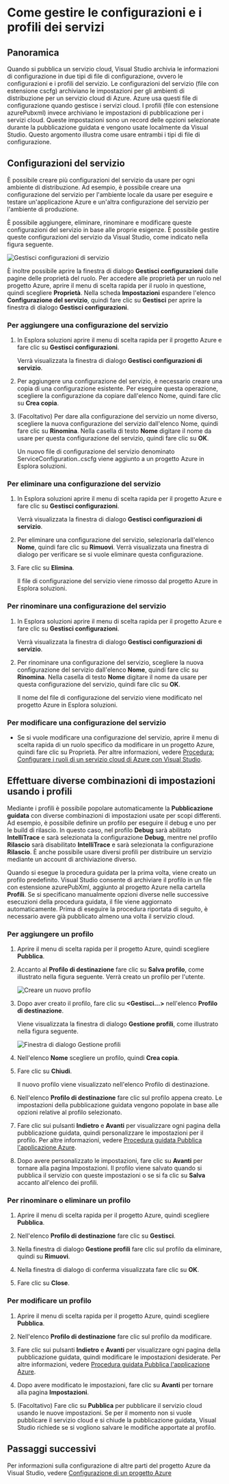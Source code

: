 <properties
   pageTitle="Come gestire le configurazioni e i profili dei servizi"
   description="Informazioni su come usare i file di configurazione del servizio e di configurazione dei profili che archiviano le impostazioni per gli ambienti di distribuzione e le impostazioni di pubblicazione per i servizi cloud."
   services="visual-studio-online"
   documentationCenter="na"
   authors="kempb"
   manager="douge"
   editor="tglee" />
<tags
   ms.service="multiple"
   ms.devlang="dotnet"
   ms.topic="article"
   ms.tgt_pltfrm="na"
   ms.workload="multiple"
   ms.date="08/13/2015"
   ms.author="kempb" />

# Come gestire le configurazioni e i profili dei servizi

## Panoramica

Quando si pubblica un servizio cloud, Visual Studio archivia le informazioni di configurazione in due tipi di file di configurazione, ovvero le configurazioni e i profili del servizio. Le configurazioni del servizio (file con estensione cscfg) archiviano le impostazioni per gli ambienti di distribuzione per un servizio cloud di Azure. Azure usa questi file di configurazione quando gestisce i servizi cloud. I profili (file con estensione azurePubxml) invece archiviano le impostazioni di pubblicazione per i servizi cloud. Queste impostazioni sono un record delle opzioni selezionate durante la pubblicazione guidata e vengono usate localmente da Visual Studio. Questo argomento illustra come usare entrambi i tipi di file di configurazione.

## Configurazioni del servizio

È possibile creare più configurazioni del servizio da usare per ogni ambiente di distribuzione. Ad esempio, è possibile creare una configurazione del servizio per l'ambiente locale da usare per eseguire e testare un'applicazione Azure e un'altra configurazione del servizio per l'ambiente di produzione.

È possibile aggiungere, eliminare, rinominare e modificare queste configurazioni del servizio in base alle proprie esigenze. È possibile gestire queste configurazioni del servizio da Visual Studio, come indicato nella figura seguente.

![Gestisci configurazioni di servizio](./media/vs-azure-tools-service-configurations-and-profiles-how-to-manage/manage-service-config.png)

È inoltre possibile aprire la finestra di dialogo **Gestisci configurazioni** dalle pagine delle proprietà del ruolo. Per accedere alle proprietà per un ruolo nel progetto Azure, aprire il menu di scelta rapida per il ruolo in questione, quindi scegliere **Proprietà**. Nella scheda **Impostazioni** espandere l'elenco **Configurazione del servizio**, quindi fare clic su **Gestisci** per aprire la finestra di dialogo **Gestisci configurazioni**.

### Per aggiungere una configurazione del servizio

1. In Esplora soluzioni aprire il menu di scelta rapida per il progetto Azure e fare clic su **Gestisci configurazioni**.

    Verrà visualizzata la finestra di dialogo **Gestisci configurazioni di servizio**.

1. Per aggiungere una configurazione del servizio, è necessario creare una copia di una configurazione esistente. Per eseguire questa operazione, scegliere la configurazione da copiare dall'elenco Nome, quindi fare clic su **Crea copia**.

1. (Facoltativo) Per dare alla configurazione del servizio un nome diverso, scegliere la nuova configurazione del servizio dall'elenco Nome, quindi fare clic su **Rinomina**. Nella casella di testo **Nome** digitare il nome da usare per questa configurazione del servizio, quindi fare clic su **OK**.

    Un nuovo file di configurazione del servizio denominato ServiceConfiguration.<New Name>.cscfg viene aggiunto a un progetto Azure in Esplora soluzioni.


### Per eliminare una configurazione del servizio

1. In Esplora soluzioni aprire il menu di scelta rapida per il progetto Azure e fare clic su **Gestisci configurazioni**.

    Verrà visualizzata la finestra di dialogo **Gestisci configurazioni di servizio**.

1. Per eliminare una configurazione del servizio, selezionarla dall'elenco **Nome**, quindi fare clic su **Rimuovi**. Verrà visualizzata una finestra di dialogo per verificare se si vuole eliminare questa configurazione.

1. Fare clic su **Elimina**.

     Il file di configurazione del servizio viene rimosso dal progetto Azure in Esplora soluzioni.


### Per rinominare una configurazione del servizio

1. In Esplora soluzioni aprire il menu di scelta rapida per il progetto Azure e fare clic su **Gestisci configurazioni**.

    Verrà visualizzata la finestra di dialogo **Gestisci configurazioni di servizio**.

1. Per rinominare una configurazione del servizio, scegliere la nuova configurazione del servizio dall'elenco **Nome**, quindi fare clic su **Rinomina**. Nella casella di testo **Nome** digitare il nome da usare per questa configurazione del servizio, quindi fare clic su **OK**.

    Il nome del file di configurazione del servizio viene modificato nel progetto Azure in Esplora soluzioni.

### Per modificare una configurazione del servizio

- Se si vuole modificare una configurazione del servizio, aprire il menu di scelta rapida di un ruolo specifico da modificare in un progetto Azure, quindi fare clic su Proprietà. Per altre informazioni, vedere [Procedura: Configurare i ruoli di un servizio cloud di Azure con Visual Studio](https://msdn.microsoft.com/library/azure/hh369931.aspx).

## Effettuare diverse combinazioni di impostazioni usando i profili

Mediante i profili è possibile popolare automaticamente la **Pubblicazione guidata** con diverse combinazioni di impostazioni usate per scopi differenti. Ad esempio, è possibile definire un profilo per eseguire il debug e uno per le build di rilascio. In questo caso, nel profilo **Debug** sarà abilitato **IntelliTrace** e sarà selezionata la configurazione **Debug**, mentre nel profilo **Rilascio** sarà disabilitato **IntelliTrace** e sarà selezionata la configurazione **Rilascio**. È anche possibile usare diversi profili per distribuire un servizio mediante un account di archiviazione diverso.

Quando si esegue la procedura guidata per la prima volta, viene creato un profilo predefinito. Visual Studio consente di archiviare il profilo in un file con estensione azurePubXml, aggiunto al progetto Azure nella cartella **Profili**. Se si specificano manualmente opzioni diverse nelle successive esecuzioni della procedura guidata, il file viene aggiornato automaticamente. Prima di eseguire la procedura riportata di seguito, è necessario avere già pubblicato almeno una volta il servizio cloud.

### Per aggiungere un profilo

1. Aprire il menu di scelta rapida per il progetto Azure, quindi scegliere **Pubblica**.

1. Accanto al **Profilo di destinazione** fare clic su **Salva profilo**, come illustrato nella figura seguente. Verrà creato un profilo per l'utente.

    ![Creare un nuovo profilo](./media/vs-azure-tools-service-configurations-and-profiles-how-to-manage/create-new-profile.png)

1. Dopo aver creato il profilo, fare clic su **<Gestisci…>** nell'elenco **Profilo di destinazione**.

    Viene visualizzata la finestra di dialogo **Gestione profili**, come illustrato nella figura seguente.

    ![Finestra di dialogo Gestione profili](./media/vs-azure-tools-service-configurations-and-profiles-how-to-manage/manage-profiles.png)

1. Nell'elenco **Nome** scegliere un profilo, quindi **Crea copia**.

1. Fare clic su **Chiudi**.

    Il nuovo profilo viene visualizzato nell'elenco Profilo di destinazione.

1. Nell'elenco **Profilo di destinazione** fare clic sul profilo appena creato. Le impostazioni della pubblicazione guidata vengono popolate in base alle opzioni relative al profilo selezionato.

1. Fare clic sui pulsanti **Indietro** e **Avanti** per visualizzare ogni pagina della pubblicazione guidata, quindi personalizzare le impostazioni per il profilo. Per altre informazioni, vedere [Procedura guidata Pubblica l'applicazione Azure](http://go.microsoft.com/fwlink/p/?LinkID=623085).

1. Dopo avere personalizzato le impostazioni, fare clic su **Avanti** per tornare alla pagina Impostazioni. Il profilo viene salvato quando si pubblica il servizio con queste impostazioni o se si fa clic su **Salva** accanto all'elenco dei profili.

### Per rinominare o eliminare un profilo

1. Aprire il menu di scelta rapida per il progetto Azure, quindi scegliere **Pubblica**.

1. Nell'elenco **Profilo di destinazione** fare clic su **Gestisci**.

1. Nella finestra di dialogo **Gestione profili** fare clic sul profilo da eliminare, quindi su **Rimuovi**.

1. Nella finestra di dialogo di conferma visualizzata fare clic su **OK**.

1. Fare clic su **Close**.

### Per modificare un profilo

1. Aprire il menu di scelta rapida per il progetto Azure, quindi scegliere **Pubblica**.

1. Nell'elenco **Profilo di destinazione** fare clic sul profilo da modificare.

1. Fare clic sui pulsanti **Indietro** e **Avanti** per visualizzare ogni pagina della pubblicazione guidata, quindi modificare le impostazioni desiderate. Per altre informazioni, vedere [Procedura guidata Pubblica l'applicazione Azure](http://go.microsoft.com/fwlink/p/?LinkID=623085).

1. Dopo avere modificato le impostazioni, fare clic su **Avanti** per tornare alla pagina **Impostazioni**.

1. (Facoltativo) Fare clic su **Pubblica** per pubblicare il servizio cloud usando le nuove impostazioni. Se per il momento non si vuole pubblicare il servizio cloud e si chiude la pubblicazione guidata, Visual Studio richiede se si vogliono salvare le modifiche apportate al profilo.

## Passaggi successivi

Per informazioni sulla configurazione di altre parti del progetto Azure da Visual Studio, vedere [Configurazione di un progetto Azure](http://go.microsoft.com/fwlink/p/?LinkID=623075)

<!---HONumber=Oct15_HO3-->